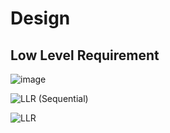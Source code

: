 # Design
## Low Level Requirement
![image](https://user-images.githubusercontent.com/78870813/107811162-c359e280-6d93-11eb-989f-4f0c05d5913f.png)




![LLR (Sequential)](https://user-images.githubusercontent.com/78857812/107847570-b0d2be00-6e12-11eb-93c8-edec75a9ba7b.png)














![LLR](https://user-images.githubusercontent.com/78858575/107871697-f43c3380-6ec9-11eb-909c-057b4a3e423a.jpg)

